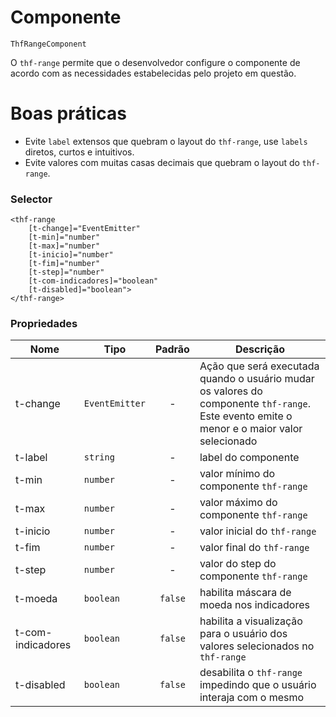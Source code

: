 # Componente

`ThfRangeComponent`

O `thf-range` permite que o desenvolvedor configure o componente de acordo com as necessidades estabelecidas pelo projeto em questão.

# Boas práticas

- Evite `label` extensos que quebram o layout do `thf-range`, use `labels` diretos, curtos e intuitivos.
- Evite valores com muitas casas decimais que quebram o layout do `thf-range`.

### **Selector**

```
<thf-range 
    [t-change]="EventEmitter"
    [t-min]="number" 
    [t-max]="number" 
    [t-inicio]="number" 
    [t-fim]="number" 
    [t-step]="number"
    [t-com-indicadores]="boolean"
    [t-disabled]="boolean">
</thf-range>
```

### **Propriedades**   

 Nome | Tipo | Padrão | Descrição
--------|------|:------:|------
t-change|`EventEmitter`|-|Ação que será executada quando o usuário mudar os valores do componente `thf-range`. Este evento emite o menor e o maior valor selecionado
t-label |`string`|-| label do componente
t-min |`number`|-| valor mínimo do componente `thf-range`
t-max |`number`|-| valor máximo do componente `thf-range`
t-inicio |`number`|-| valor inicial do `thf-range`
t-fim |`number`|-| valor final do `thf-range`
t-step |`number`|-| valor do step do componente `thf-range`
t-moeda |`boolean`|`false`| habilita máscara de moeda nos indicadores
t-com-indicadores |`boolean`|`false`| habilita a visualização para o usuário dos valores selecionados no `thf-range`
t-disabled |`boolean`|`false`| desabilita o `thf-range` impedindo que o usuário interaja com o mesmo